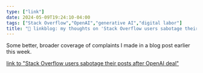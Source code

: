 ```yaml
---
type: ["link"]
date: 2024-05-09T19:24:10-04:00
tags: ["Stack Overflow","OpenAI","generative AI","digital labor"]
title: "🔗 linkblog: my thoughts on 'Stack Overflow users sabotage their posts after OpenAI deal'"
---
```

Some better, broader coverage of complaints I made in a blog post earlier this week.

[link to "Stack Overflow users sabotage their posts after OpenAI deal"](https://arstechnica.com/?p=2022923)
